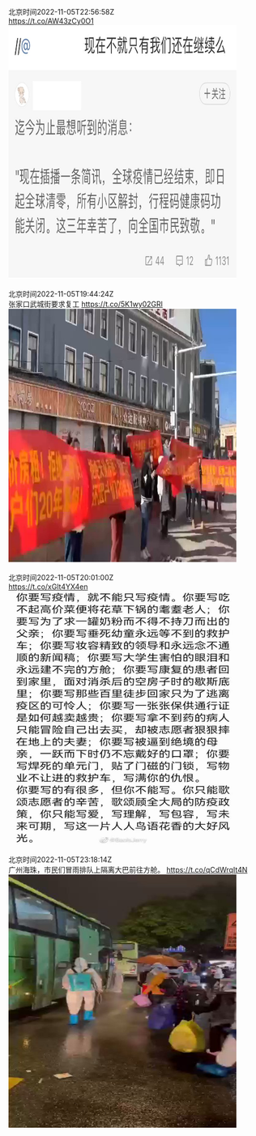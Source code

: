 北京时间2022-11-05T22:56:58Z<br>https://t.co/AW43zCy0O1<br><img src='/temp/image/2022/o-Month-11/1588908234311495680_0.jpg' width='450' height='500'><br><br>北京时间2022-11-05T19:44:24Z<br>张家口武城街要求复工 https://t.co/5K1wy02GRl<br><img src='/temp/video/2022/o-Month-11/u-Day-05/whyyoutouzhele/1588859774648451072_0.jpg' width='450' height='500'><br><br>北京时间2022-11-05T20:01:00Z<br>https://t.co/xGlt4YX4en<br><img src='/temp/image/2022/o-Month-11/1588863951957377024_0.jpg' width='450' height='500'><br><br>北京时间2022-11-05T23:18:14Z<br>广州海珠，市民们冒雨排队上隔离大巴前往方舱。 https://t.co/qCdWrqIt4N<br><img src='/temp/video/2022/o-Month-11/u-Day-05/whyyoutouzhele/1588913589334966274_0.jpg' width='450' height='500'><br><br>